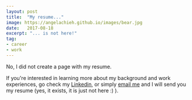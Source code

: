 ```yaml
---
layout: post
title:  "My resume..."
image: https://angelachieh.github.io/images/bear.jpg
date:   2017-08-18
excerpt: "... is not here!"
tag:
- career
- work
---
```


No, I did not create a page with my resume.

If you're interested in learning more about my background and work experiences, go check my [Linkedin](https://www.linkedin.com/in/angela-chieh-38964812/), or simply [email me](mailto:angela.chieh@email.com) and I will send you my resume (yes, it exists, it is just not here :) ).